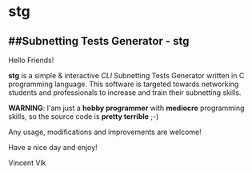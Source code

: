 # stg
##Subnetting Tests Generator - stg
---
Hello Friends!

**stg** is a simple & interactive *CLI* Subnetting Tests Generator written in C programming language. This software is targeted towards networking students and professionals to increase and train their subnetting skills.

__WARNING__: I'am just a **hobby programmer** with **mediocre** programming skills, so the source code is **pretty terrible** ;-)

Any usage, modifications and improvements are welcome!

Have a nice day and enjoy!

Vincent Vlk
